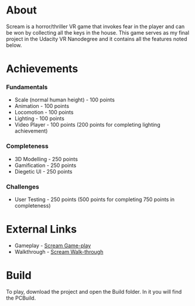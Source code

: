 # About
Scream is a horror/thriller VR game that invokes fear in the player and can be won by collecting all the keys in the house. This game
serves as my final project in the Udacity VR Nanodegree and it contains all the features noted below.

# Achievements
### Fundamentals 
* Scale (normal human height) - 100 points
* Animation - 100 points 
* Locomotion - 100 points
* Lighting - 100 points
* Video Player - 100 points (200 points for completing lighting achievement)

### Completeness
* 3D Modelling - 250 points
* Gamification - 250 points
* Diegetic UI - 250 points

### Challenges 
* User Testing - 250 points (500 points for completing 750 points in completeness)

# External Links
* Gameplay - [Scream Game-play](https://vimeo.com/219580150)
* Walkthrough - [Scream Walk-through](https://vimeo.com/219586458)

# Build
To play, download the project and open the Build folder. In it you will find the PCBuild.
